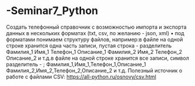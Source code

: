 # -Seminar7_Python


Создать телефонный справочник с возможностью импорта и экспорта данных в нескольких форматах (txt, csv, по желанию - json, xml)
•	под форматами понимаем структуру файлов, например:в файле на одной строке хранится одна часть записи, пустая строка - разделитель
Фамилия_1
Имя_1
Телефон_1
Описание_1
Фамилия_2
Имя_2
Телефон_2
Описание_2
и т.д.в файле на одной строке хранится все записи, символ разделитель - ;
Фамилия_1,Имя_1,Телефон_1,Описание_1
Фамилия_2,Имя_2,Телефон_2,Описание_2
и т.д.
Полезный источник о работе с файлами CSV: https://all-python.ru/osnovy/csv.html
